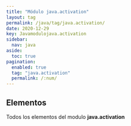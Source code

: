 ```yaml
---
title: "Módulo java.activation"
layout: tag
permalink: /java/tag/java.activation/
date: 2020-12-29
key: Javamodulojava.activation
sidebar: 
  nav: java
aside: 
  toc: true
pagination: 
  enabled: true
  tag: "java.activation"
  permalink: /:num/
---
```


<h2>Elementos</h2>
Todos los elementos del modulo <strong>java.activation</strong>
